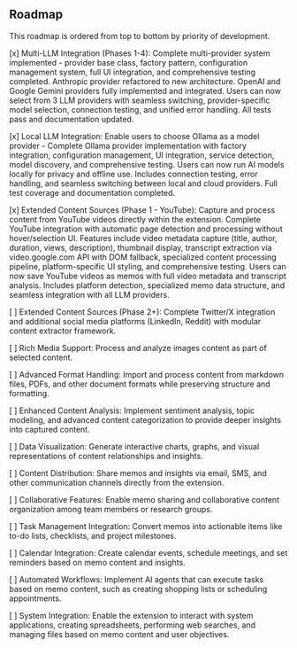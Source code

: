 ## Roadmap

This roadmap is ordered from top to bottom by priority of development.

[x] Multi-LLM Integration (Phases 1-4): Complete multi-provider system implemented - provider base class, factory pattern, configuration management system, full UI integration, and comprehensive testing completed. Anthropic provider refactored to new architecture. OpenAI and Google Gemini providers fully implemented and integrated. Users can now select from 3 LLM providers with seamless switching, provider-specific model selection, connection testing, and unified error handling. All tests pass and documentation updated.

[x] Local LLM Integration: Enable users to choose Ollama as a model provider - Complete Ollama provider implementation with factory integration, configuration management, UI integration, service detection, model discovery, and comprehensive testing. Users can now run AI models locally for privacy and offline use. Includes connection testing, error handling, and seamless switching between local and cloud providers. Full test coverage and documentation completed.

[x] Extended Content Sources (Phase 1 - YouTube): Capture and process content from YouTube videos directly within the extension. Complete YouTube integration with automatic page detection and processing without hover/selection UI. Features include video metadata capture (title, author, duration, views, description), thumbnail display, transcript extraction via video.google.com API with DOM fallback, specialized content processing pipeline, platform-specific UI styling, and comprehensive testing. Users can now save YouTube videos as memos with full video metadata and transcript analysis. Includes platform detection, specialized memo data structure, and seamless integration with all LLM providers.

[ ] Extended Content Sources (Phase 2+): Complete Twitter/X integration and additional social media platforms (LinkedIn, Reddit) with modular content extractor framework.

[ ] Rich Media Support: Process and analyze images content as part of selected content.

[ ] Advanced Format Handling: Import and process content from markdown files, PDFs, and other document formats while preserving structure and formatting.

[ ] Enhanced Content Analysis: Implement sentiment analysis, topic modeling, and advanced content categorization to provide deeper insights into captured content.

[ ] Data Visualization: Generate interactive charts, graphs, and visual representations of content relationships and insights.

[ ] Content Distribution: Share memos and insights via email, SMS, and other communication channels directly from the extension.

[ ] Collaborative Features: Enable memo sharing and collaborative content organization among team members or research groups.

[ ] Task Management Integration: Convert memos into actionable items like to-do lists, checklists, and project milestones.

[ ] Calendar Integration: Create calendar events, schedule meetings, and set reminders based on memo content and insights.

[ ] Automated Workflows: Implement AI agents that can execute tasks based on memo content, such as creating shopping lists or scheduling appointments.

[ ] System Integration: Enable the extension to interact with system applications, creating spreadsheets, performing web searches, and managing files based on memo content and user objectives.
